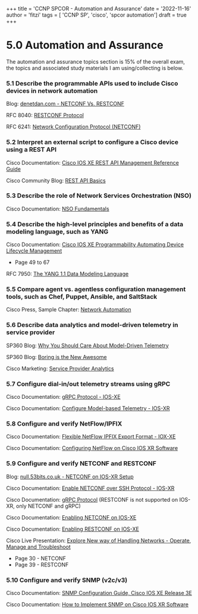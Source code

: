 +++
title = 'CCNP SPCOR - Automation and Assurance'
date = '2022-11-16'
author = 'fitzi'
tags = [ 'CCNP SP', 'cisco', 'spcor automation']
draft = true
+++

# 5.0 Automation and Assurance

The automation and assurance topics section is 15% of the overall exam, the topics and associated study materials I am 
using/collecting is below.

### 5.1 Describe the programmable APIs used to include Cisco devices in network automation

Blog: [denetdan.com - NETCONF Vs. RESTCONF](https://devnetdan.com/2020/09/27/netconf-vs-restconf/)

RFC 8040: [RESTCONF Protocol](https://datatracker.ietf.org/doc/html/rfc8040)

RFC 6241: [Network Configuration Protocol (NETCONF)](https://www.rfc-editor.org/rfc/rfc6241)

### 5.2 Interpret an external script to configure a Cisco device using a REST API

Cisco Documentation: [Cisco IOS XE REST API Management Reference Guide](https://www.cisco.com/c/en/us/td/docs/routers/csr1000/software/restapi/restapi.html)

Cisco Community Blog: [REST API Basics](https://community.cisco.com/t5/nso-developer-hub-knowledge-articles/rest-api-basics/ta-p/3635342)

### 5.3 Describe the role of Network Services Orchestration (NSO)

Cisco Documentation: [NSO Fundamentals](https://developer.cisco.com/docs/nso/#!nso-fundamentals/nso-fundamentals)

### 5.4 Describe the high-level principles and benefits of a data modeling language, such as YANG

Cisco Documentation: [Cisco IOS XE Programmability Automating Device Lifecycle Management](https://www.cisco.com/c/dam/en/us/products/collateral/enterprise-networks/nb-06-ios-xe-prog-ebook-cte-en.pdf)

- Page 49 to 67

RFC 7950: [The YANG 1.1 Data Modeling Language](https://datatracker.ietf.org/doc/html/rfc7950)

### 5.5 Compare agent vs. agentless configuration management tools, such as Chef, Puppet, Ansible, and SaltStack

Cisco Press, Sample Chapter: [Network Automation](https://www.ciscopress.com/articles/article.asp?p=3100057&seqNum=3#:~:text=Agent%2Dbased%20configuration%3A%20With%20agent,configuration%20management%20tool%20will%20manage.&text=Agentless%20configuration%3A%20Agentless%20tools%20do,API%20that%20a%20device%20supports.)

### 5.6 Describe data analytics and model-driven telemetry in service provider

SP360 Blog: [Why You Should Care About Model-Driven Telemetry](https://blogs.cisco.com/sp/why-you-should-care-about-model-driven-telemetry)

SP360 Blog: [Boring is the New Awesome](https://blogs.cisco.com/sp/boring-is-the-new-awesome)

Cisco Marketing: [Service Provider Analytics](https://www.cisco.com/c/dam/en/us/solutions/collateral/service-provider/service-offers-service-provider/sp-analytics-aag.pdf)

### 5.7 Configure dial-in/out telemetry streams using gRPC

Cisco Documentation: [gRPC Protocol - IOS-XE](https://www.cisco.com/c/en/us/td/docs/ios-xml/ios/prog/configuration/173/b_173_programmability_cg/model_driven_telemetry.html#id_90670)

Cisco Documentation: [Configure Model-based Telemetry - IOS-XR](https://www.cisco.com/c/en/us/td/docs/iosxr/asr9000/telemetry/b-telemetry-cg-asr9000-61x/b-telemetry-cg-asr9000-61x_chapter_010.pdf)

### 5.8 Configure and verify NetFlow/IPFIX

Cisco Documentation: [Flexible NetFlow IPFIX Export Format - IOX-XE](https://www.cisco.com/c/en/us/td/docs/ios-xml/ios/fnetflow/configuration/xe-17/fnf-xe-17-book/fnf-ipfix-export.html)

Cisco Documentation: [Configuring NetFlow on Cisco IOS XR Software](https://www.cisco.com/c/dam/en/us/td/docs/iosxr/ncs5xx/netflow/63x/b-netflow-cg-63x-ncs5xx.html#concept_256444B164514D68B4281CFF628C0523)

### 5.9 Configure and verify NETCONF and RESTCONF

Blog: [null.53bits.co.uk - NETCONF on IOS-XR Setup](https://null.53bits.co.uk/index.php?page=netconf-on-ios-xr)

Cisco Documentation: [Enable NETCONF over SSH Protocol - IOS-XR](https://www.cisco.com/c/en/us/td/docs/routers/asr9000/software/data-models/guide/b-data-models-config-guide-asr9000/b-data-odels-config-guide-asr9000_chapter_01.html#id_20878)

Cisco Documentation: [gRPC Protocol](https://www.cisco.com/c/en/us/td/docs/iosxr/ncs560/system-security/71x/b-system-security-cg-71x-ncs560/b-system-security-cg-71x-ncs560_chapter_0101.pdf)
(RESTCONF is not supported on IOS-XR, only NETCONF and gRPC)

Cisco Documentation: [Enabling NETCONF on IOS-XE](https://developer.cisco.com/docs/ios-xe/#!enabling-netconf-on-ios-xe/netconf)

Cisco Documentation: [Enabling RESTCONF on IOS-XE](https://developer.cisco.com/docs/ios-xe/#!enabling-restconf-on-ios-xe)

Cisco Live Presentation: [Explore New way of Handling Networks - Operate, Manage and Troubleshoot](https://www.ciscolive.com/c/dam/r/ciscolive/us/docs/2019/pdf/DEVNET-1022.pdf)

- Page 30 - NETCONF
- Page 39 - RESTCONF

### 5.10 Configure and verify SNMP (v2c/v3)

Cisco Documentation: [SNMP Configuration Guide, Cisco IOS XE Release 3E](https://www.cisco.com/c/en/us/td/docs/ios-xml/ios/snmp/configuration/xe-3e/snmp-xe-3e-book/nm-snmp-snmpv2c.html)

Cisco Documentation: [How to Implement SNMP on Cisco IOS XR Software](https://www.cisco.com/c/en/us/td/docs/routers/asr9000/software/asr9k-r6-6/system-management/configuration/guide/b-system-management-cg-asr9000-66x/b-system-management-cg-asr9000-66x_chapter_0101.html#con_1093701)